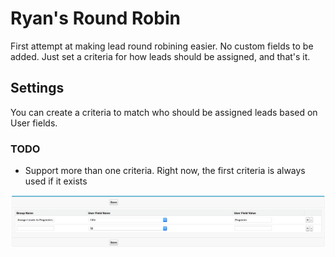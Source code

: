 # Ryan's Round Robin

First attempt at making lead round robining easier. No custom fields to be added. Just set a criteria for how leads should be assigned, and that's it.

## Settings

You can create a criteria to match who should be assigned leads based on User fields.

### TODO
- Support more than one criteria. Right now, the first criteria is always used if it exists

![](readme/settings.png)
